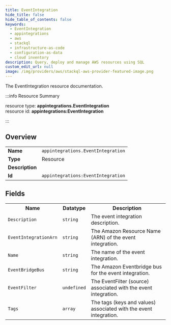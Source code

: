 ```yaml
---
title: EventIntegration
hide_title: false
hide_table_of_contents: false
keywords:
  - EventIntegration
  - appintegrations
  - aws
  - stackql
  - infrastructure-as-code
  - configuration-as-data
  - cloud inventory
description: Query, deploy and manage AWS resources using SQL
custom_edit_url: null
image: /img/providers/aws/stackql-aws-provider-featured-image.png
---
```

The EventIntegration resource documentation.

:::info Resource Summary

<div class="row">
<div class="providerDocColumn">
<span>resource type:&nbsp;<b>appintegrations.EventIntegration</b></span><br />
<span>resource id:&nbsp;<b>appintegrations:EventIntegration</b></span><br />
</div>
</div>

:::

## Overview
<table><tbody>
<tr><td><b>Name</b></td><td><code>appintegrations.EventIntegration</code></td></tr>
<tr><td><b>Type</b></td><td>Resource</td></tr>
<tr><td><b>Description</b></td><td></td></tr>
<tr><td><b>Id</b></td><td><code>appintegrations:EventIntegration</code></td></tr>
</tbody></table>

## Fields
<table><tbody>
<tr><th>Name</th><th>Datatype</th><th>Description</th></tr>
<tr><td><code>Description</code></td><td><code>string</code></td><td>The event integration description.</td></tr><tr><td><code>EventIntegrationArn</code></td><td><code>string</code></td><td>The Amazon Resource Name (ARN) of the event integration.</td></tr><tr><td><code>Name</code></td><td><code>string</code></td><td>The name of the event integration.</td></tr><tr><td><code>EventBridgeBus</code></td><td><code>string</code></td><td>The Amazon Eventbridge bus for the event integration.</td></tr><tr><td><code>EventFilter</code></td><td><code>undefined</code></td><td>The EventFilter (source) associated with the event integration.</td></tr><tr><td><code>Tags</code></td><td><code>array</code></td><td>The tags (keys and values) associated with the event integration.</td></tr>
</tbody></table>